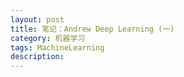 ```yaml
---
layout: post
title: 笔记：Andrew Deep Learning (一) 
category: 机器学习
tags: MachineLearning
description: 
---
```

<script type="text/javascript" src="http://cdn.mathjax.org/mathjax/latest/MathJax.js?config=default"></script>

<style>
img{
    width: 60%;
    padding-left: 20%;
}
</style>